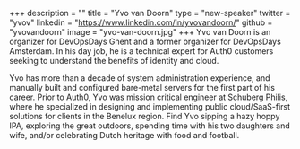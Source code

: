 +++
description = ""
title = "Yvo van Doorn"
type = "new-speaker"
twitter = "yvov"
linkedin = "https://www.linkedin.com/in/yvovandoorn/"
github = "yvovandoorn"
image = "yvo-van-doorn.jpg"
+++
Yvo van Doorn is an organizer for DevOpsDays Ghent and a former organizer for DevOpsDays Amsterdam. In his day job, he is a technical expert for Auth0 customers seeking to understand the benefits of identity and cloud. 

Yvo has more than a decade of system administration experience, and manually built and configured bare-metal servers for the first part of his career. Prior to Auth0, Yvo was mission critical engineer at Schuberg Philis, where he specialized in designing and implementing public cloud/SaaS-first solutions for clients in the Benelux region. Find Yvo sipping a hazy hoppy IPA, exploring the great outdoors, spending time with his two daughters and wife, and/or celebrating Dutch heritage with food and football.